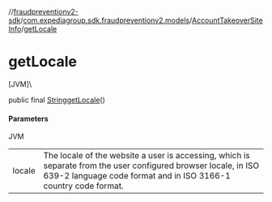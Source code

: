 //[fraudpreventionv2-sdk](../../../index.md)/[com.expediagroup.sdk.fraudpreventionv2.models](../index.md)/[AccountTakeoverSiteInfo](index.md)/[getLocale](get-locale.md)

# getLocale

[JVM]\

public final [String](https://docs.oracle.com/javase/8/docs/api/java/lang/String.html)[getLocale](get-locale.md)()

#### Parameters

JVM

| | |
|---|---|
| locale | The locale of the website a user is accessing, which is separate from the user configured browser locale, in ISO 639-2 language code format and in ISO 3166-1 country code format. |
